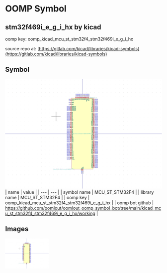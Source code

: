 # OOMP Symbol  
## stm32f469i_e_g_i_hx  by kicad  
  
oomp key: oomp_kicad_mcu_st_stm32f4_stm32f469i_e_g_i_hx  
  
source repo at: [https://gitlab.com/kicad/libraries/kicad-symbols](https://gitlab.com/kicad/libraries/kicad-symbols)  
## Symbol  
  
[![working.png](working_600.png)](working.png)  
| name | value | 
| --- | --- | 
| symbol name | MCU_ST_STM32F4 | 
| library name | MCU_ST_STM32F4 | 
| oomp key | oomp_kicad_mcu_st_stm32f4_stm32f469i_e_g_i_hx | 
| oomp bot github | https://github.com/oomlout/oomlout_oomp_symbol_bot/tree/main/kicad_mcu_st_stm32f4_stm32f469i_e_g_i_hx/working | 
## Images  
  
[![working.png](working_140.png)](working.png)  
